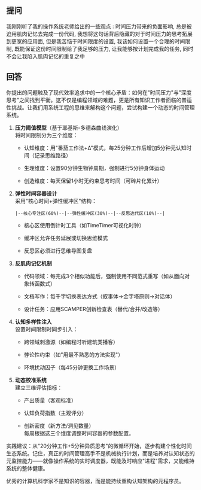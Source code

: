 ## 提问

我刚刚听了我的操作系统老师给出的一些观点 : 时间压力带来的负面影响, 总是被迫用肌肉记忆去完成一份代码, 我想将这句话背后隐藏的对于时间压力的思考拓展到更宽的应用面, 但是我苦恼于时间限度的设置, 我该如何设置一个合理的时间限制, 既能保证这份时间限制给了我足够的压力, 让我能够按计划完成我的任务, 同时不会让我陷入肌肉记忆的重复之中

## 回答

你提出的问题触及了现代效率追求中的一个核心矛盾：如何在"时间压力"与"深度思考"之间找到平衡。这不仅是编程领域的难题，更是所有知识工作者面临的普适性挑战。让我们用系统工程的思维来解构这个问题，尝试构建一个动态的时间管理系统。

1. **压力阈值模型**（基于耶基斯-多德森曲线演化）  
    将时间限制分为三个维度：
    
    - 认知维度：用"番茄工作法+Δ"模式，每25分钟工作后增加5分钟元认知时间（记录思维路径）
        
    - 生理维度：设置90分钟生物钟周期，强制进行5分钟身体运动
        
    - 创造维度：每天保留1小时无约束思考时间（可碎片化累计）
        
2. **弹性时间容器设计**  
    采用"核心时间+弹性缓冲区"结构：
    
    `|--核心专注区(60%)--|--弹性缓冲区(30%)--|--反思迭代区(10%)--|`
    
    - 核心区使用倒计时工具（如TimeTimer可视化时钟）
        
    - 缓冲区允许任务延展或切换思维模式
        
    - 反思区必须进行思维导图复盘
        
3. **反肌肉记忆机制**
    
    - 代码领域：每完成3个相似功能后，强制使用不同范式重写（如从面向对象转函数式）
        
    - 文档写作：每千字切换表达方式（叙事体->金字塔原则->对话体）
        
    - 设计任务：应用SCAMPER创新检查表（替代/合并/改造等）
        
4. **认知多样性注入**  
    设置时间限制时同步引入：
    
    - 跨领域刺激源（如编程时听建筑类播客）
        
    - 悖论性约束（如"用最不熟悉的方法实现"）
        
    - 环境扰动因子（每45分钟更换工作场景）
        
5. **动态校准系统**  
    建立三维评估指标：
    
    - 产出质量（客观标准）
        
    - 认知负荷指数（主观评分）
        
    - 创新密度（新方法/洞见数量）  
        每周根据这三个维度调整时间容器的参数配置。
        

实践建议：从"20分钟工作+5分钟异质思考"的微循环开始，逐步构建个性化时间生态系统。记住，真正的时间管理高手不是机械执行计划，而是培养对认知状态的元监控能力——就像操作系统的实时调度器，既能及时响应"进程"需求，又能维持系统的整体健康。

优秀的计算机科学家不是知识的容器，而是能持续重构认知架构的元程序员。



